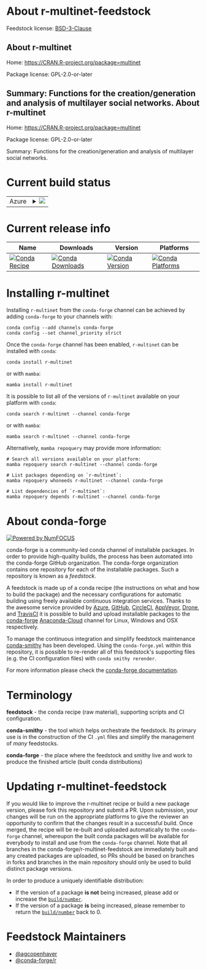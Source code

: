 About r-multinet-feedstock
==========================

Feedstock license: [BSD-3-Clause](https://github.com/conda-forge/r-multinet-feedstock/blob/main/LICENSE.txt)

About r-multinet
----------------

Home: https://CRAN.R-project.org/package=multinet

Package license: GPL-2.0-or-later

Summary: Functions for the creation/generation and analysis of multilayer social networks.
About r-multinet
----------------

Home: https://CRAN.R-project.org/package=multinet

Package license: GPL-2.0-or-later

Summary: Functions for the creation/generation and analysis of multilayer social networks.

Current build status
====================


<table>
    
  <tr>
    <td>Azure</td>
    <td>
      <details>
        <summary>
          <a href="https://dev.azure.com/conda-forge/feedstock-builds/_build/latest?definitionId=7409&branchName=main">
            <img src="https://dev.azure.com/conda-forge/feedstock-builds/_apis/build/status/r-multinet-feedstock?branchName=main">
          </a>
        </summary>
        <table>
          <thead><tr><th>Variant</th><th>Status</th></tr></thead>
          <tbody><tr>
              <td>linux_64_r_base4.2</td>
              <td>
                <a href="https://dev.azure.com/conda-forge/feedstock-builds/_build/latest?definitionId=7409&branchName=main">
                  <img src="https://dev.azure.com/conda-forge/feedstock-builds/_apis/build/status/r-multinet-feedstock?branchName=main&jobName=linux&configuration=linux%20linux_64_r_base4.2" alt="variant">
                </a>
              </td>
            </tr><tr>
              <td>linux_64_r_base4.3</td>
              <td>
                <a href="https://dev.azure.com/conda-forge/feedstock-builds/_build/latest?definitionId=7409&branchName=main">
                  <img src="https://dev.azure.com/conda-forge/feedstock-builds/_apis/build/status/r-multinet-feedstock?branchName=main&jobName=linux&configuration=linux%20linux_64_r_base4.3" alt="variant">
                </a>
              </td>
            </tr><tr>
              <td>osx_64_r_base4.2</td>
              <td>
                <a href="https://dev.azure.com/conda-forge/feedstock-builds/_build/latest?definitionId=7409&branchName=main">
                  <img src="https://dev.azure.com/conda-forge/feedstock-builds/_apis/build/status/r-multinet-feedstock?branchName=main&jobName=osx&configuration=osx%20osx_64_r_base4.2" alt="variant">
                </a>
              </td>
            </tr><tr>
              <td>osx_64_r_base4.3</td>
              <td>
                <a href="https://dev.azure.com/conda-forge/feedstock-builds/_build/latest?definitionId=7409&branchName=main">
                  <img src="https://dev.azure.com/conda-forge/feedstock-builds/_apis/build/status/r-multinet-feedstock?branchName=main&jobName=osx&configuration=osx%20osx_64_r_base4.3" alt="variant">
                </a>
              </td>
            </tr>
          </tbody>
        </table>
      </details>
    </td>
  </tr>
</table>

Current release info
====================

| Name | Downloads | Version | Platforms |
| --- | --- | --- | --- |
| [![Conda Recipe](https://img.shields.io/badge/recipe-r--multinet-green.svg)](https://anaconda.org/conda-forge/r-multinet) | [![Conda Downloads](https://img.shields.io/conda/dn/conda-forge/r-multinet.svg)](https://anaconda.org/conda-forge/r-multinet) | [![Conda Version](https://img.shields.io/conda/vn/conda-forge/r-multinet.svg)](https://anaconda.org/conda-forge/r-multinet) | [![Conda Platforms](https://img.shields.io/conda/pn/conda-forge/r-multinet.svg)](https://anaconda.org/conda-forge/r-multinet) |

Installing r-multinet
=====================

Installing `r-multinet` from the `conda-forge` channel can be achieved by adding `conda-forge` to your channels with:

```
conda config --add channels conda-forge
conda config --set channel_priority strict
```

Once the `conda-forge` channel has been enabled, `r-multinet` can be installed with `conda`:

```
conda install r-multinet
```

or with `mamba`:

```
mamba install r-multinet
```

It is possible to list all of the versions of `r-multinet` available on your platform with `conda`:

```
conda search r-multinet --channel conda-forge
```

or with `mamba`:

```
mamba search r-multinet --channel conda-forge
```

Alternatively, `mamba repoquery` may provide more information:

```
# Search all versions available on your platform:
mamba repoquery search r-multinet --channel conda-forge

# List packages depending on `r-multinet`:
mamba repoquery whoneeds r-multinet --channel conda-forge

# List dependencies of `r-multinet`:
mamba repoquery depends r-multinet --channel conda-forge
```


About conda-forge
=================

[![Powered by
NumFOCUS](https://img.shields.io/badge/powered%20by-NumFOCUS-orange.svg?style=flat&colorA=E1523D&colorB=007D8A)](https://numfocus.org)

conda-forge is a community-led conda channel of installable packages.
In order to provide high-quality builds, the process has been automated into the
conda-forge GitHub organization. The conda-forge organization contains one repository
for each of the installable packages. Such a repository is known as a *feedstock*.

A feedstock is made up of a conda recipe (the instructions on what and how to build
the package) and the necessary configurations for automatic building using freely
available continuous integration services. Thanks to the awesome service provided by
[Azure](https://azure.microsoft.com/en-us/services/devops/), [GitHub](https://github.com/),
[CircleCI](https://circleci.com/), [AppVeyor](https://www.appveyor.com/),
[Drone](https://cloud.drone.io/welcome), and [TravisCI](https://travis-ci.com/)
it is possible to build and upload installable packages to the
[conda-forge](https://anaconda.org/conda-forge) [Anaconda-Cloud](https://anaconda.org/)
channel for Linux, Windows and OSX respectively.

To manage the continuous integration and simplify feedstock maintenance
[conda-smithy](https://github.com/conda-forge/conda-smithy) has been developed.
Using the ``conda-forge.yml`` within this repository, it is possible to re-render all of
this feedstock's supporting files (e.g. the CI configuration files) with ``conda smithy rerender``.

For more information please check the [conda-forge documentation](https://conda-forge.org/docs/).

Terminology
===========

**feedstock** - the conda recipe (raw material), supporting scripts and CI configuration.

**conda-smithy** - the tool which helps orchestrate the feedstock.
                   Its primary use is in the construction of the CI ``.yml`` files
                   and simplify the management of *many* feedstocks.

**conda-forge** - the place where the feedstock and smithy live and work to
                  produce the finished article (built conda distributions)


Updating r-multinet-feedstock
=============================

If you would like to improve the r-multinet recipe or build a new
package version, please fork this repository and submit a PR. Upon submission,
your changes will be run on the appropriate platforms to give the reviewer an
opportunity to confirm that the changes result in a successful build. Once
merged, the recipe will be re-built and uploaded automatically to the
`conda-forge` channel, whereupon the built conda packages will be available for
everybody to install and use from the `conda-forge` channel.
Note that all branches in the conda-forge/r-multinet-feedstock are
immediately built and any created packages are uploaded, so PRs should be based
on branches in forks and branches in the main repository should only be used to
build distinct package versions.

In order to produce a uniquely identifiable distribution:
 * If the version of a package **is not** being increased, please add or increase
   the [``build/number``](https://docs.conda.io/projects/conda-build/en/latest/resources/define-metadata.html#build-number-and-string).
 * If the version of a package **is** being increased, please remember to return
   the [``build/number``](https://docs.conda.io/projects/conda-build/en/latest/resources/define-metadata.html#build-number-and-string)
   back to 0.

Feedstock Maintainers
=====================

* [@agcopenhaver](https://github.com/agcopenhaver/)
* [@conda-forge/r](https://github.com/conda-forge/r/)

